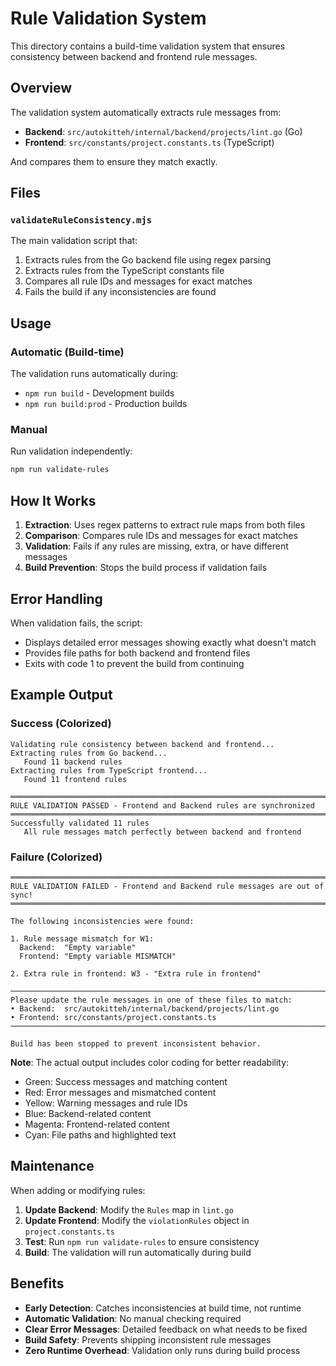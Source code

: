 # Rule Validation System

This directory contains a build-time validation system that ensures consistency between backend and frontend rule messages.

## Overview

The validation system automatically extracts rule messages from:
- **Backend**: `src/autokitteh/internal/backend/projects/lint.go` (Go)
- **Frontend**: `src/constants/project.constants.ts` (TypeScript)

And compares them to ensure they match exactly.

## Files

### `validateRuleConsistency.mjs`
The main validation script that:
1. Extracts rules from the Go backend file using regex parsing
2. Extracts rules from the TypeScript constants file
3. Compares all rule IDs and messages for exact matches
4. Fails the build if any inconsistencies are found

## Usage

### Automatic (Build-time)
The validation runs automatically during:
- `npm run build` - Development builds
- `npm run build:prod` - Production builds

### Manual
Run validation independently:
```bash
npm run validate-rules
```

## How It Works

1. **Extraction**: Uses regex patterns to extract rule maps from both files
2. **Comparison**: Compares rule IDs and messages for exact matches
3. **Validation**: Fails if any rules are missing, extra, or have different messages
4. **Build Prevention**: Stops the build process if validation fails

## Error Handling

When validation fails, the script:
- Displays detailed error messages showing exactly what doesn't match
- Provides file paths for both backend and frontend files
- Exits with code 1 to prevent the build from continuing

## Example Output

### Success (Colorized)
```
Validating rule consistency between backend and frontend...
Extracting rules from Go backend...
   Found 11 backend rules
Extracting rules from TypeScript frontend...
   Found 11 frontend rules

════════════════════════════════════════════════════════════════════════════════
RULE VALIDATION PASSED - Frontend and Backend rules are synchronized
════════════════════════════════════════════════════════════════════════════════
Successfully validated 11 rules
   All rule messages match perfectly between backend and frontend
```

### Failure (Colorized)
```
════════════════════════════════════════════════════════════════════════════════
RULE VALIDATION FAILED - Frontend and Backend rule messages are out of sync!
════════════════════════════════════════════════════════════════════════════════

The following inconsistencies were found:

1. Rule message mismatch for W1:
  Backend:  "Empty variable"
  Frontend: "Empty variable MISMATCH"

2. Extra rule in frontend: W3 - "Extra rule in frontend"

────────────────────────────────────────────────────────────────────────────────
Please update the rule messages in one of these files to match:
• Backend:  src/autokitteh/internal/backend/projects/lint.go
• Frontend: src/constants/project.constants.ts
────────────────────────────────────────────────────────────────────────────────

Build has been stopped to prevent inconsistent behavior.
```

**Note**: The actual output includes color coding for better readability:
- Green: Success messages and matching content
- Red: Error messages and mismatched content  
- Yellow: Warning messages and rule IDs
- Blue: Backend-related content
- Magenta: Frontend-related content
- Cyan: File paths and highlighted text

## Maintenance

When adding or modifying rules:

1. **Update Backend**: Modify the `Rules` map in `lint.go`
2. **Update Frontend**: Modify the `violationRules` object in `project.constants.ts`
3. **Test**: Run `npm run validate-rules` to ensure consistency
4. **Build**: The validation will run automatically during build

## Benefits

- **Early Detection**: Catches inconsistencies at build time, not runtime
- **Automatic Validation**: No manual checking required
- **Clear Error Messages**: Detailed feedback on what needs to be fixed
- **Build Safety**: Prevents shipping inconsistent rule messages
- **Zero Runtime Overhead**: Validation only runs during build process